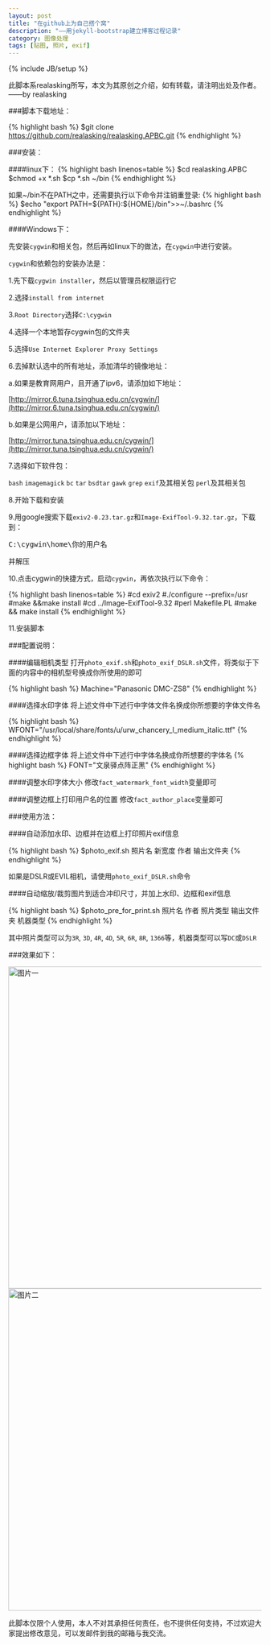 ```yaml
---
layout: post
title: "在github上为自己搭个窝"
description: "——用jekyll-bootstrap建立博客过程记录"
category: 图像处理
tags: [贴图, 照片, exif]
---
```

{% include JB/setup %}

此脚本系realasking所写，本文为其原创之介绍，如有转载，请注明出处及作者。
——by realasking

###脚本下载地址：

{% highlight bash %}
$git clone https://github.com/realasking/realasking.APBC.git
{% endhighlight %}

###安装：

####linux下：
{% highlight bash linenos=table %}
$cd realasking.APBC 
$chmod +x *.sh
$cp *.sh ~/bin 
{% endhighlight %}

如果~/bin不在PATH之中，还需要执行以下命令并注销重登录:
{% highlight bash %}
$echo "export PATH=${PATH}:${HOME}/bin">>~/.bashrc
{% endhighlight %}

####Windows下：

先安装`cygwin`和相关包，然后再如linux下的做法，在`cygwin`中进行安装。

`cygwin`和依赖包的安装办法是：

1.先下载`cygwin installer`，然后以管理员权限运行它

2.选择`install from internet`

3.`Root Directory`选择`C:\cygwin`

4.选择一个本地暂存cygwin包的文件夹

5.选择`Use Internet Explorer Proxy Settings`

6.去掉默认选中的所有地址，添加清华的镜像地址：

a.如果是教育网用户，且开通了ipv6，请添加如下地址：

[http://mirror.6.tuna.tsinghua.edu.cn/cygwin/](http://mirror.6.tuna.tsinghua.edu.cn/cygwin/)

b.如果是公网用户，请添加以下地址：

[http://mirror.tuna.tsinghua.edu.cn/cygwin/](http://mirror.tuna.tsinghua.edu.cn/cygwin/)

7.选择如下软件包：

`bash` `imagemagick` `bc` `tar` `bsdtar` `gawk` `grep` `exif`及其相关包 `perl`及其相关包

8.开始下载和安装

9.用google搜索下载`exiv2-0.23.tar.gz`和`Image-ExifTool-9.32.tar.gz`，下载到：

<pre>
C:\cygwin\home\你的用户名
</pre>

并解压

10.点击cygwin的快捷方式，启动`cygwin`，再依次执行以下命令：

{% highlight bash linenos=table %}
#cd exiv2
#./configure --prefix=/usr
#make &&make install
#cd ../Image-ExifTool-9.32
#perl Makefile.PL
#make && make install
{% endhighlight %}

11.安装脚本

###配置说明：

####编辑相机类型
打开`photo_exif.sh`和`photo_exif_DSLR.sh`文件，将类似于下面的内容中的相机型号换成你所使用的即可

{% highlight bash %}
Machine="Panasonic DMC-ZS8" 
{% endhighlight %}

####选择水印字体
将上述文件中下述行中字体文件名换成你所想要的字体文件名

{% highlight bash %}
WFONT="/usr/local/share/fonts/u/urw_chancery_l_medium_italic.ttf" 
{% endhighlight %}

####选择边框字体
将上述文件中下述行中字体名换成你所想要的字体名
{% highlight bash %}
FONT="文泉驿点阵正黑" 
{% endhighlight %}

####调整水印字体大小
修改`fact_watermark_font_width`变量即可

####调整边框上打印用户名的位置
修改`fact_author_place`变量即可

###使用方法：

####自动添加水印、边框并在边框上打印照片exif信息

{% highlight bash %}
$photo_exif.sh 照片名 新宽度 作者 输出文件夹
{% endhighlight %}

如果是DSLR或EVIL相机，请使用`photo_exif_DSLR.sh`命令

####自动缩放/裁剪图片到适合冲印尺寸，并加上水印、边框和exif信息

{% highlight bash %}
$photo_pre_for_print.sh 照片名 作者 照片类型 输出文件夹 机器类型
{% endhighlight %}

其中照片类型可以为`3R`, `3D`, `4R`, `4D`, `5R`, `6R`, `8R`, `1366`等，机器类型可以写`DC`或`DSLR`

###效果如下：

<img src="http://realasking.github.io/assets/pics/s_800_P1000565.jpg" alt="图片一" title="图片测试一" width="640" align="middle" />

<img src="http://i1296.photobucket.com/albums/ag3/realasking/s_800_P1000569_zps193c2aa8.jpg" alt="图片二" title="图片测试二" width="640" align="middle" />

此脚本仅限个人使用，本人不对其承担任何责任，也不提供任何支持，不过欢迎大家提出修改意见，可以发邮件到我的邮箱与我交流。
